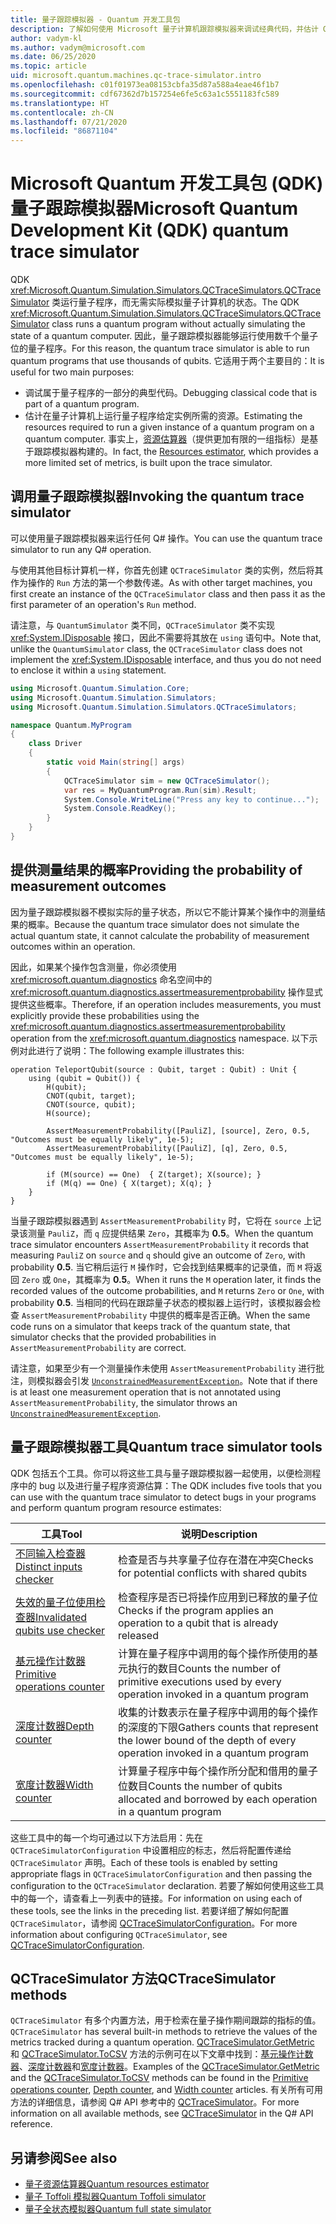 ```yaml
---
title: 量子跟踪模拟器 - Quantum 开发工具包
description: 了解如何使用 Microsoft 量子计算机跟踪模拟器来调试经典代码，并估计 Q# 程序的资源要求。
author: vadym-kl
ms.author: vadym@microsoft.com
ms.date: 06/25/2020
ms.topic: article
uid: microsoft.quantum.machines.qc-trace-simulator.intro
ms.openlocfilehash: c01f01973ea08153cbfa35d87a588a4eae46f1b7
ms.sourcegitcommit: cdf67362d7b157254e6fe5c63a1c5551183fc589
ms.translationtype: HT
ms.contentlocale: zh-CN
ms.lasthandoff: 07/21/2020
ms.locfileid: "86871104"
---
```

# <a name="microsoft-quantum-development-kit-qdk-quantum-trace-simulator"></a><span data-ttu-id="95f40-103">Microsoft Quantum 开发工具包 (QDK) 量子跟踪模拟器</span><span class="sxs-lookup"><span data-stu-id="95f40-103">Microsoft Quantum Development Kit (QDK) quantum trace simulator</span></span>

<span data-ttu-id="95f40-104">QDK <xref:Microsoft.Quantum.Simulation.Simulators.QCTraceSimulators.QCTraceSimulator> 类运行量子程序，而无需实际模拟量子计算机的状态。</span><span class="sxs-lookup"><span data-stu-id="95f40-104">The QDK <xref:Microsoft.Quantum.Simulation.Simulators.QCTraceSimulators.QCTraceSimulator> class runs a quantum program without actually simulating the state of a quantum computer.</span></span> <span data-ttu-id="95f40-105">因此，量子跟踪模拟器能够运行使用数千个量子位的量子程序。</span><span class="sxs-lookup"><span data-stu-id="95f40-105">For this reason, the quantum trace simulator is able to run quantum programs that use thousands of qubits.</span></span>  <span data-ttu-id="95f40-106">它适用于两个主要目的：</span><span class="sxs-lookup"><span data-stu-id="95f40-106">It is useful for two main purposes:</span></span> 

* <span data-ttu-id="95f40-107">调试属于量子程序的一部分的典型代码。</span><span class="sxs-lookup"><span data-stu-id="95f40-107">Debugging classical code that is part of a quantum program.</span></span> 
* <span data-ttu-id="95f40-108">估计在量子计算机上运行量子程序给定实例所需的资源。</span><span class="sxs-lookup"><span data-stu-id="95f40-108">Estimating the resources required to run a given instance of a quantum program on a quantum computer.</span></span> <span data-ttu-id="95f40-109">事实上，[资源估算器](xref:microsoft.quantum.machines.resources-estimator)（提供更加有限的一组指标）是基于跟踪模拟器构建的。</span><span class="sxs-lookup"><span data-stu-id="95f40-109">In fact, the [Resources estimator](xref:microsoft.quantum.machines.resources-estimator), which provides a more limited set of metrics, is built upon the trace simulator.</span></span>

## <a name="invoking-the-quantum-trace-simulator"></a><span data-ttu-id="95f40-110">调用量子跟踪模拟器</span><span class="sxs-lookup"><span data-stu-id="95f40-110">Invoking the quantum trace simulator</span></span>

<span data-ttu-id="95f40-111">可以使用量子跟踪模拟器来运行任何 Q# 操作。</span><span class="sxs-lookup"><span data-stu-id="95f40-111">You can use the quantum trace simulator to run any Q# operation.</span></span>

<span data-ttu-id="95f40-112">与使用其他目标计算机一样，你首先创建 `QCTraceSimulator` 类的实例，然后将其作为操作的 `Run` 方法的第一个参数传递。</span><span class="sxs-lookup"><span data-stu-id="95f40-112">As with other target machines, you first create an instance of the `QCTraceSimulator` class and then pass it as the first parameter of an operation's `Run` method.</span></span>

<span data-ttu-id="95f40-113">请注意，与 `QuantumSimulator` 类不同，`QCTraceSimulator` 类不实现 <xref:System.IDisposable> 接口，因此不需要将其放在 `using` 语句中。</span><span class="sxs-lookup"><span data-stu-id="95f40-113">Note that, unlike the `QuantumSimulator` class, the `QCTraceSimulator` class does not implement the <xref:System.IDisposable> interface, and thus you do not need to enclose it within a `using` statement.</span></span>

```csharp
using Microsoft.Quantum.Simulation.Core;
using Microsoft.Quantum.Simulation.Simulators;
using Microsoft.Quantum.Simulation.Simulators.QCTraceSimulators;

namespace Quantum.MyProgram
{
    class Driver
    {
        static void Main(string[] args)
        {
            QCTraceSimulator sim = new QCTraceSimulator();
            var res = MyQuantumProgram.Run(sim).Result;
            System.Console.WriteLine("Press any key to continue...");
            System.Console.ReadKey();
        }
    }
}
```

## <a name="providing-the-probability-of-measurement-outcomes"></a><span data-ttu-id="95f40-114">提供测量结果的概率</span><span class="sxs-lookup"><span data-stu-id="95f40-114">Providing the probability of measurement outcomes</span></span>

<span data-ttu-id="95f40-115">因为量子跟踪模拟器不模拟实际的量子状态，所以它不能计算某个操作中的测量结果的概率。</span><span class="sxs-lookup"><span data-stu-id="95f40-115">Because the quantum trace simulator does not simulate the actual quantum state, it cannot calculate the probability of measurement outcomes within an operation.</span></span> 

<span data-ttu-id="95f40-116">因此，如果某个操作包含测量，你必须使用 <xref:microsoft.quantum.diagnostics> 命名空间中的 <xref:microsoft.quantum.diagnostics.assertmeasurementprobability> 操作显式提供这些概率。</span><span class="sxs-lookup"><span data-stu-id="95f40-116">Therefore, if an operation includes measurements, you must explicitly provide these probabilities using the <xref:microsoft.quantum.diagnostics.assertmeasurementprobability> operation from the <xref:microsoft.quantum.diagnostics> namespace.</span></span> <span data-ttu-id="95f40-117">以下示例对此进行了说明：</span><span class="sxs-lookup"><span data-stu-id="95f40-117">The following example illustrates this:</span></span>

```qsharp
operation TeleportQubit(source : Qubit, target : Qubit) : Unit {
    using (qubit = Qubit()) {
        H(qubit);
        CNOT(qubit, target);
        CNOT(source, qubit);
        H(source);

        AssertMeasurementProbability([PauliZ], [source], Zero, 0.5, "Outcomes must be equally likely", 1e-5);
        AssertMeasurementProbability([PauliZ], [q], Zero, 0.5, "Outcomes must be equally likely", 1e-5);

        if (M(source) == One)  { Z(target); X(source); }
        if (M(q) == One) { X(target); X(q); }
    }
}
```

<span data-ttu-id="95f40-118">当量子跟踪模拟器遇到 `AssertMeasurementProbability` 时，它将在 `source` 上记录该测量 `PauliZ`，而 `q` 应提供结果 `Zero`，其概率为 **0.5**。</span><span class="sxs-lookup"><span data-stu-id="95f40-118">When the quantum trace simulator encounters `AssertMeasurementProbability` it records that measuring `PauliZ` on `source` and `q` should give an outcome of `Zero`, with probability **0.5**.</span></span> <span data-ttu-id="95f40-119">当它稍后运行 `M` 操作时，它会找到结果概率的记录值，而 `M` 将返回 `Zero` 或 `One`，其概率为 **0.5**。</span><span class="sxs-lookup"><span data-stu-id="95f40-119">When it runs the `M` operation later, it finds the recorded values of the outcome probabilities, and `M` returns `Zero` or `One`, with probability **0.5**.</span></span> <span data-ttu-id="95f40-120">当相同的代码在跟踪量子状态的模拟器上运行时，该模拟器会检查 `AssertMeasurementProbability` 中提供的概率是否正确。</span><span class="sxs-lookup"><span data-stu-id="95f40-120">When the same code runs on a simulator that keeps track of the quantum state, that simulator checks that the provided probabilities in `AssertMeasurementProbability` are correct.</span></span>

<span data-ttu-id="95f40-121">请注意，如果至少有一个测量操作未使用 `AssertMeasurementProbability` 进行批注，则模拟器会引发 [`UnconstrainedMeasurementException`](https://docs.microsoft.com/dotnet/api/microsoft.quantum.simulation.simulators.qctracesimulators.unconstrainedmeasurementexception)。</span><span class="sxs-lookup"><span data-stu-id="95f40-121">Note that if there is at least one measurement operation that is not annotated using `AssertMeasurementProbability`, the simulator throws an [`UnconstrainedMeasurementException`](https://docs.microsoft.com/dotnet/api/microsoft.quantum.simulation.simulators.qctracesimulators.unconstrainedmeasurementexception).</span></span>

## <a name="quantum-trace-simulator-tools"></a><span data-ttu-id="95f40-122">量子跟踪模拟器工具</span><span class="sxs-lookup"><span data-stu-id="95f40-122">Quantum trace simulator tools</span></span>

<span data-ttu-id="95f40-123">QDK 包括五个工具。你可以将这些工具与量子跟踪模拟器一起使用，以便检测程序中的 bug 以及进行量子程序资源估算：</span><span class="sxs-lookup"><span data-stu-id="95f40-123">The QDK includes five tools that you can use with the quantum trace simulator to detect bugs in your programs and perform quantum program resource estimates:</span></span> 

|<span data-ttu-id="95f40-124">工具</span><span class="sxs-lookup"><span data-stu-id="95f40-124">Tool</span></span> | <span data-ttu-id="95f40-125">说明</span><span class="sxs-lookup"><span data-stu-id="95f40-125">Description</span></span> |
|-----| -----|
|[<span data-ttu-id="95f40-126">不同输入检查器</span><span class="sxs-lookup"><span data-stu-id="95f40-126">Distinct inputs checker</span></span>](xref:microsoft.quantum.machines.qc-trace-simulator.distinct-inputs) |<span data-ttu-id="95f40-127">检查是否与共享量子位存在潜在冲突</span><span class="sxs-lookup"><span data-stu-id="95f40-127">Checks for potential conflicts with shared qubits</span></span> |
|[<span data-ttu-id="95f40-128">失效的量子位使用检查器</span><span class="sxs-lookup"><span data-stu-id="95f40-128">Invalidated qubits use checker</span></span>](xref:microsoft.quantum.machines.qc-trace-simulator.invalidated-qubits)  |<span data-ttu-id="95f40-129">检查程序是否已将操作应用到已释放的量子位</span><span class="sxs-lookup"><span data-stu-id="95f40-129">Checks if the program applies an operation to a qubit that is already released</span></span> |
|[<span data-ttu-id="95f40-130">基元操作计数器</span><span class="sxs-lookup"><span data-stu-id="95f40-130">Primitive operations counter</span></span>](xref:microsoft.quantum.machines.qc-trace-simulator.primitive-counter)  | <span data-ttu-id="95f40-131">计算在量子程序中调用的每个操作所使用的基元执行的数目</span><span class="sxs-lookup"><span data-stu-id="95f40-131">Counts the number of primitive executions used by every operation invoked in a quantum program</span></span>  |
|[<span data-ttu-id="95f40-132">深度计数器</span><span class="sxs-lookup"><span data-stu-id="95f40-132">Depth counter</span></span>](xref:microsoft.quantum.machines.qc-trace-simulator.depth-counter)  |<span data-ttu-id="95f40-133">收集的计数表示在量子程序中调用的每个操作的深度的下限</span><span class="sxs-lookup"><span data-stu-id="95f40-133">Gathers counts that represent the lower bound of the depth of every operation invoked in a quantum program</span></span>   |
|[<span data-ttu-id="95f40-134">宽度计数器</span><span class="sxs-lookup"><span data-stu-id="95f40-134">Width counter</span></span>](xref:microsoft.quantum.machines.qc-trace-simulator.width-counter)  |<span data-ttu-id="95f40-135">计算量子程序中每个操作所分配和借用的量子位数目</span><span class="sxs-lookup"><span data-stu-id="95f40-135">Counts the number of qubits allocated and borrowed by each operation in a quantum program</span></span> |

<span data-ttu-id="95f40-136">这些工具中的每一个均可通过以下方法启用：先在 `QCTraceSimulatorConfiguration` 中设置相应的标志，然后将配置传递给 `QCTraceSimulator` 声明。</span><span class="sxs-lookup"><span data-stu-id="95f40-136">Each of these tools is enabled by setting appropriate flags in `QCTraceSimulatorConfiguration` and then passing the configuration to the `QCTraceSimulator` declaration.</span></span> <span data-ttu-id="95f40-137">若要了解如何使用这些工具中的每一个，请查看上一列表中的链接。</span><span class="sxs-lookup"><span data-stu-id="95f40-137">For information on using each of these tools, see the links in the preceding list.</span></span> <span data-ttu-id="95f40-138">若要详细了解如何配置 `QCTraceSimulator`，请参阅 [QCTraceSimulatorConfiguration](xref:Microsoft.Quantum.Simulation.Simulators.QCTraceSimulators.QCTraceSimulatorConfiguration)。</span><span class="sxs-lookup"><span data-stu-id="95f40-138">For more information about configuring `QCTraceSimulator`, see [QCTraceSimulatorConfiguration](xref:Microsoft.Quantum.Simulation.Simulators.QCTraceSimulators.QCTraceSimulatorConfiguration).</span></span>

## <a name="qctracesimulator-methods"></a><span data-ttu-id="95f40-139">QCTraceSimulator 方法</span><span class="sxs-lookup"><span data-stu-id="95f40-139">QCTraceSimulator methods</span></span>

<span data-ttu-id="95f40-140">`QCTraceSimulator` 有多个内置方法，用于检索在量子操作期间跟踪的指标的值。</span><span class="sxs-lookup"><span data-stu-id="95f40-140">`QCTraceSimulator` has several built-in methods to retrieve the values of the metrics tracked during a quantum operation.</span></span> <span data-ttu-id="95f40-141">[QCTraceSimulator.GetMetric](https://docs.microsoft.com/dotnet/api/microsoft.quantum.simulation.simulators.qctracesimulators.qctracesimulator.getmetric) 和 [QCTraceSimulator.ToCSV](https://docs.microsoft.com/dotnet/api/microsoft.quantum.simulation.simulators.qctracesimulators.qctracesimulator.tocsv) 方法的示例可在以下文章中找到：[基元操作计数器](xref:microsoft.quantum.machines.qc-trace-simulator.primitive-counter)、[深度计数器](xref:microsoft.quantum.machines.qc-trace-simulator.depth-counter)和[宽度计数器](xref:microsoft.quantum.machines.qc-trace-simulator.width-counter)。</span><span class="sxs-lookup"><span data-stu-id="95f40-141">Examples of the [QCTraceSimulator.GetMetric](https://docs.microsoft.com/dotnet/api/microsoft.quantum.simulation.simulators.qctracesimulators.qctracesimulator.getmetric) and the [QCTraceSimulator.ToCSV](https://docs.microsoft.com/dotnet/api/microsoft.quantum.simulation.simulators.qctracesimulators.qctracesimulator.tocsv) methods can be found in the [Primitive operations counter](xref:microsoft.quantum.machines.qc-trace-simulator.primitive-counter), [Depth counter](xref:microsoft.quantum.machines.qc-trace-simulator.depth-counter), and [Width counter](xref:microsoft.quantum.machines.qc-trace-simulator.width-counter) articles.</span></span> <span data-ttu-id="95f40-142">有关所有可用方法的详细信息，请参阅 Q# API 参考中的 [QCTraceSimulator](xref:Microsoft.Quantum.Simulation.Simulators.QCTraceSimulators.QCTraceSimulator)。</span><span class="sxs-lookup"><span data-stu-id="95f40-142">For more information on all available methods, see [QCTraceSimulator](xref:Microsoft.Quantum.Simulation.Simulators.QCTraceSimulators.QCTraceSimulator) in the Q# API reference.</span></span>  

## <a name="see-also"></a><span data-ttu-id="95f40-143">另请参阅</span><span class="sxs-lookup"><span data-stu-id="95f40-143">See also</span></span>

- [<span data-ttu-id="95f40-144">量子资源估算器</span><span class="sxs-lookup"><span data-stu-id="95f40-144">Quantum resources estimator</span></span>](xref:microsoft.quantum.machines.resources-estimator)
- [<span data-ttu-id="95f40-145">量子 Toffoli 模拟器</span><span class="sxs-lookup"><span data-stu-id="95f40-145">Quantum Toffoli simulator</span></span>](xref:microsoft.quantum.machines.toffoli-simulator)
- [<span data-ttu-id="95f40-146">量子全状态模拟器</span><span class="sxs-lookup"><span data-stu-id="95f40-146">Quantum full state simulator</span></span>](xref:microsoft.quantum.machines.full-state-simulator) 